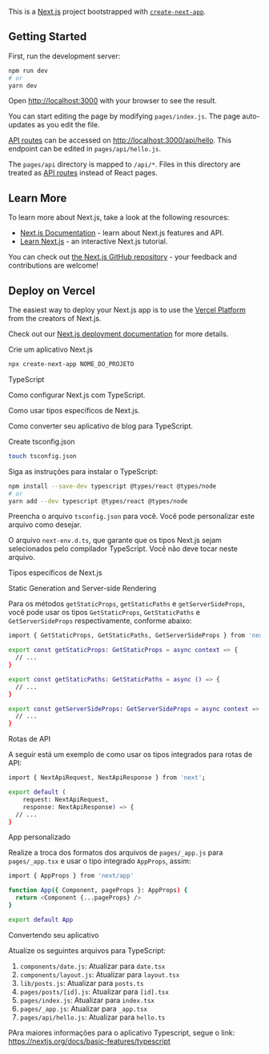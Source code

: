 This is a [Next.js](https://nextjs.org/) project bootstrapped with [`create-next-app`](https://github.com/vercel/next.js/tree/canary/packages/create-next-app).

## Getting Started

First, run the development server:

```bash
npm run dev
# or
yarn dev
```

Open [http://localhost:3000](http://localhost:3000) with your browser to see the result.

You can start editing the page by modifying `pages/index.js`. The page auto-updates as you edit the file.

[API routes](https://nextjs.org/docs/api-routes/introduction) can be accessed on [http://localhost:3000/api/hello](http://localhost:3000/api/hello). This endpoint can be edited in `pages/api/hello.js`.

The `pages/api` directory is mapped to `/api/*`. Files in this directory are treated as [API routes](https://nextjs.org/docs/api-routes/introduction) instead of React pages.

## Learn More

To learn more about Next.js, take a look at the following resources:

- [Next.js Documentation](https://nextjs.org/docs) - learn about Next.js features and API.
- [Learn Next.js](https://nextjs.org/learn) - an interactive Next.js tutorial.

You can check out [the Next.js GitHub repository](https://github.com/vercel/next.js/) - your feedback and contributions are welcome!

## Deploy on Vercel

The easiest way to deploy your Next.js app is to use the [Vercel Platform](https://vercel.com/new?utm_medium=default-template&filter=next.js&utm_source=create-next-app&utm_campaign=create-next-app-readme) from the creators of Next.js.

Check out our [Next.js deployment documentation](https://nextjs.org/docs/deployment) for more details.

Crie um aplicativo Next.js

```bash
npx create-next-app NOME_DO_PROJETO
```

TypeScript

Como configurar Next.js com TypeScript.

Como usar tipos específicos de Next.js.

Como converter seu aplicativo de blog para TypeScript.

Create tsconfig.json

```bash
touch tsconfig.json
```

Siga as instruções para instalar o TypeScript:

```bash
npm install --save-dev typescript @types/react @types/node
# or
yarn add --dev typescript @types/react @types/node
```

Preencha o arquivo `tsconfig.json` para você. Você pode personalizar este arquivo como desejar. 

O arquivo `next-env.d.ts`, que garante que os tipos Next.js sejam selecionados pelo compilador TypeScript. Você não deve tocar neste arquivo.

Tipos específicos de Next.js

Static Generation and Server-side Rendering

Para os métodos `getStaticProps`, `getStaticPaths` e `getServerSideProps`, você pode usar os tipos `GetStaticProps`, `GetStaticPaths` e `GetServerSideProps` respectivamente, conforme abaixo:

```bash
import { GetStaticProps, GetStaticPaths, GetServerSideProps } from 'next';

export const getStaticProps: GetStaticProps = async context => {
  // ...
}

export const getStaticPaths: GetStaticPaths = async () => {
  // ...
}

export const getServerSideProps: GetServerSideProps = async context => {
  // ...
}
```

Rotas de API

A seguir está um exemplo de como usar os tipos integrados para rotas de API:

```bash
import { NextApiRequest, NextApiResponse } from 'next';

export default (
    request: NextApiRequest, 
    response: NextApiResponse) => {
  // ...
}
```

App personalizado

Realize a troca dos formatos dos arquivos de `pages/_app.js` para `pages/_app.tsx` e usar o tipo integrado `AppProps`, assim:


```bash
import { AppProps } from 'next/app'

function App({ Component, pageProps }: AppProps) {
  return <Component {...pageProps} />
}

export default App
```

Convertendo seu aplicativo

Atualize os seguintes arquivos para TypeScript:

1. `components/date.js`: Atualizar para `date.tsx`
2. `components/layout.js`: Atualizar para `layout.tsx`
3. `lib/posts.js`: Atualizar para `posts.ts`
4. `pages/posts/[id].js`: Atualizar para `[id].tsx`
5. `pages/index.js`: Atualizar para `index.tsx`
6. `pages/_app.js`: Atualizar para `_app.tsx`
7. `pages/api/hello.js`: Atualizar para `hello.ts`

PAra maiores informações para o aplicativo Typescript, segue o link:
https://nextjs.org/docs/basic-features/typescript
